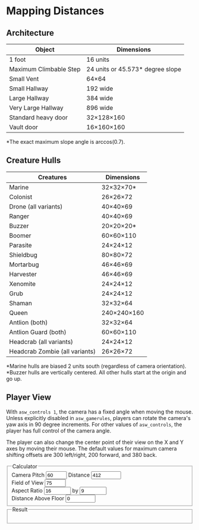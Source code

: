 # Mapping Distances

## Architecture

| Object | Dimensions |
|---|---|
| 1 foot | 16 units |
| Maximum Climbable Step | 24 units or 45.573\* degree slope |
| Small Vent | 64×64 |
| Small Hallway | 192 wide |
| Large Hallway | 384 wide |
| Very Large Hallway | 896 wide |
| Standard heavy door | 32×128×160 |
| Vault door | 16×160×160 |

\*The exact maximum slope angle is arccos(0.7).

## Creature Hulls

| Creatures | Dimensions |
|---|---|
| Marine | 32×32×70\* |
| Colonist | 26×26×72 |
| Drone (all variants) | 40×40×69 |
| Ranger | 40×40×69 |
| Buzzer | 20×20×20\* |
| Boomer | 60×60×110 |
| Parasite | 24×24×12 |
| Shieldbug | 80×80×72 |
| Mortarbug | 46×46×69 |
| Harvester | 46×46×69 |
| Xenomite | 24×24×12 |
| Grub | 24×24×12 |
| Shaman | 32×32×64 |
| Queen | 240×240×160 |
| Antlion (both) | 32×32×64 |
| Antlion Guard (both) | 60×60×110 |
| Headcrab (all variants) | 24×24×12 |
| Headcrab Zombie (all variants) | 26×26×72 |

\*Marine hulls are biased 2 units south (regardless of camera orientation).  
\*Buzzer hulls are vertically centered. All other hulls start at the origin and go up.

## Player View

With `asw_controls 1`, the camera has a fixed angle when moving the mouse. Unless explicitly disabled in `asw_gamerules`, players can rotate the camera's yaw axis in 90 degree increments. For other values of `asw_controls`, the player has full control of the camera angle.

The player can also change the center point of their view on the X and Y axes by moving their mouse. The default values for maximum camera shifting offsets are 300 left/right, 200 forward, and 380 back.

<form id="calculator" class="d-flex">
<fieldset class="flex-item-equal"><legend>Calculator</legend>
<label>Camera Pitch <input type="number" min="0" max="90" id="pitch" value="60" size="5" tabindex="0" required></label>
<label>Distance <input type="number" min="0" max="10000" id="dist" value="412" size="5" tabindex="0" required></label><br>
<label>Field of View <input type="number" min="20" max="75" id="fov" value="75" size="5" tabindex="0" required></label><br>
<label>Aspect Ratio <input type="number" min="1" max="1000" id="aspect_w" value="16" size="5" tabindex="0" required></label>
<label>by <input type="number" min="1" max="1000" id="aspect_h" value="9" size="5" tabindex="0" required></label><br>
<label>Distance Above Floor <input type="number" min="-8192" max="8192" id="test_z" value="0" size="5" tabindex="0" required></label>
</fieldset>
<fieldset class="flex-item-equal"><legend>Result</legend>
<p id="result1"></p>
<p id="result2"></p>
</fieldset>
</form>
<script>
const inputs = {};
["calculator", "result1", "result2", "pitch", "dist", "fov", "aspect_w", "aspect_h", "test_z"].forEach(name => {
	const el = document.getElementById(name);
	inputs[name] = el;
	if (el.nodeName === "INPUT") {
		el.addEventListener("input", recalculate, false);
	}
});
function recalculate() {
	if (!inputs.calculator.reportValidity()) {
		return;
	}
	const pitch = Math.PI - inputs.pitch.valueAsNumber * Math.PI / 180;
	const camOffsetY = -inputs.dist.valueAsNumber * Math.cos(pitch); // camera -> feet
	const camOffsetZ = -inputs.dist.valueAsNumber * Math.sin(pitch); // camera -> feet
	const aspect = inputs.aspect_w.valueAsNumber / inputs.aspect_h.valueAsNumber;
	const halfFOVY = inputs.fov.valueAsNumber * Math.PI / 360;
	const halfFOVX = Math.atan(aspect * Math.tan(halfFOVY));
	const angleTop = pitch + halfFOVY; // +z sin, +y cos
	const angleBottom = pitch - halfFOVY; // +z sin, +y cos
	const testZ = inputs.test_z.valueAsNumber + camOffsetZ; // camera -> floor
	const floorTopY = testZ / Math.tan(angleTop) - camOffsetY;
	const floorBottomY = testZ / Math.tan(angleBottom) - camOffsetY;
	const floorTopX = -testZ * Math.sin(halfFOVX) / Math.sin(angleTop);
	const floorBottomX = -testZ * Math.sin(halfFOVX) / Math.sin(angleBottom);
	if (floorTopY <= floorBottomY) {
		inputs.result1.textContent = "The player cannot see a floor that is " + inputs.test_z.valueAsNumber.toFixed(1) + " units above their feet.";
		inputs.result2.textContent = "";
	} else {
		inputs.result1.textContent = "The player can see a floor that is " + inputs.test_z.valueAsNumber.toFixed(1) + " units above their feet from " + floorTopY.toFixed(1) + " units in front of them to " + (-floorBottomY).toFixed(1) + " units behind them.";
		inputs.result2.textContent = "At the far end, the player can see " + floorTopX.toFixed(1) + " units to the left and right on the floor, and at the near end, the player can see " + floorBottomX.toFixed(1) + " units to the left and right on the floor.";
	}
}
recalculate();
</script>
